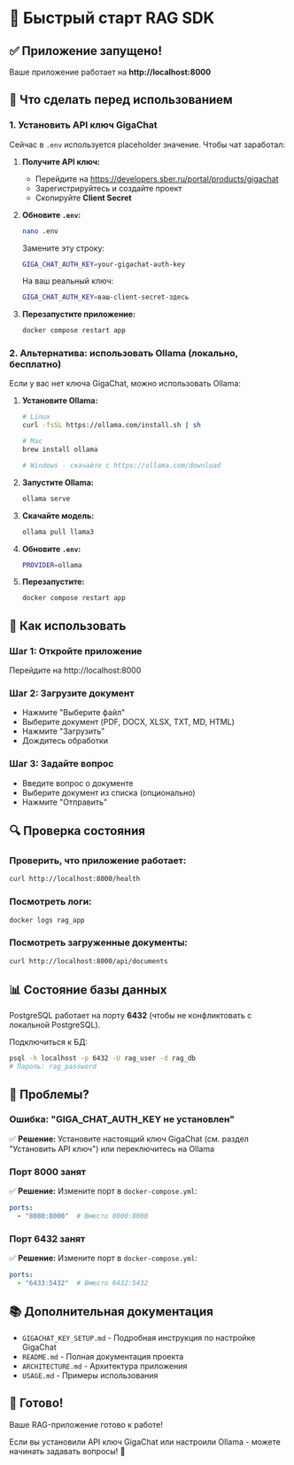 # 🚀 Быстрый старт RAG SDK

## ✅ Приложение запущено!

Ваше приложение работает на **http://localhost:8000**

## 📝 Что сделать перед использованием

### 1. Установить API ключ GigaChat

Сейчас в `.env` используется placeholder значение. Чтобы чат заработал:

1. **Получите API ключ:**
   - Перейдите на https://developers.sber.ru/portal/products/gigachat
   - Зарегистрируйтесь и создайте проект
   - Скопируйте **Client Secret**

2. **Обновите `.env`:**
   ```bash
   nano .env
   ```
   
   Замените эту строку:
   ```bash
   GIGA_CHAT_AUTH_KEY=your-gigachat-auth-key
   ```
   
   На ваш реальный ключ:
   ```bash
   GIGA_CHAT_AUTH_KEY=ваш-client-secret-здесь
   ```

3. **Перезапустите приложение:**
   ```bash
   docker compose restart app
   ```

### 2. Альтернатива: использовать Ollama (локально, бесплатно)

Если у вас нет ключа GigaChat, можно использовать Ollama:

1. **Установите Ollama:**
   ```bash
   # Linux
   curl -fsSL https://ollama.com/install.sh | sh
   
   # Mac
   brew install ollama
   
   # Windows - скачайте с https://ollama.com/download
   ```

2. **Запустите Ollama:**
   ```bash
   ollama serve
   ```

3. **Скачайте модель:**
   ```bash
   ollama pull llama3
   ```

4. **Обновите `.env`:**
   ```bash
   PROVIDER=ollama
   ```

5. **Перезапустите:**
   ```bash
   docker compose restart app
   ```

## 🎯 Как использовать

### Шаг 1: Откройте приложение
Перейдите на http://localhost:8000

### Шаг 2: Загрузите документ
- Нажмите "Выберите файл"
- Выберите документ (PDF, DOCX, XLSX, TXT, MD, HTML)
- Нажмите "Загрузить"
- Дождитесь обработки

### Шаг 3: Задайте вопрос
- Введите вопрос о документе
- Выберите документ из списка (опционально)
- Нажмите "Отправить"

## 🔍 Проверка состояния

### Проверить, что приложение работает:
```bash
curl http://localhost:8000/health
```

### Посмотреть логи:
```bash
docker logs rag_app
```

### Посмотреть загруженные документы:
```bash
curl http://localhost:8000/api/documents
```

## 📊 Состояние базы данных

PostgreSQL работает на порту **6432** (чтобы не конфликтовать с локальной PostgreSQL).

Подключиться к БД:
```bash
psql -h localhost -p 6432 -U rag_user -d rag_db
# Пароль: rag_password
```

## 🐛 Проблемы?

### Ошибка: "GIGA_CHAT_AUTH_KEY не установлен"
✅ **Решение:** Установите настоящий ключ GigaChat (см. раздел "Установить API ключ") или переключитесь на Ollama

### Порт 8000 занят
✅ **Решение:** Измените порт в `docker-compose.yml`:
```yaml
ports:
  - "8080:8000"  # Вместо 8000:8000
```

### Порт 6432 занят
✅ **Решение:** Измените порт в `docker-compose.yml`:
```yaml
ports:
  - "6433:5432"  # Вместо 6432:5432
```

## 📚 Дополнительная документация

- `GIGACHAT_KEY_SETUP.md` - Подробная инструкция по настройке GigaChat
- `README.md` - Полная документация проекта
- `ARCHITECTURE.md` - Архитектура приложения
- `USAGE.md` - Примеры использования

## 🎉 Готово!

Ваше RAG-приложение готово к работе!

Если вы установили API ключ GigaChat или настроили Ollama - можете начинать задавать вопросы! 🚀

